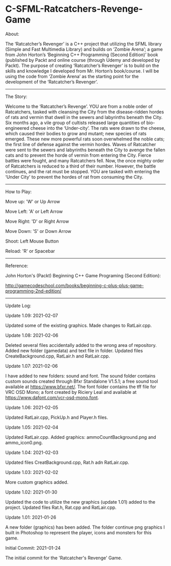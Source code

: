 # C-SFML-Ratcatchers-Revenge-Game
About:

The ‘Ratcatcher’s Revenger’ is a C++ project that utilizing the SFML library (Simple and Fast Multimedia Library) and builds on ‘Zombie Arena’; a game from John Horton’s ‘Beginning C++ Programming (Second Edition)’ book (published by Packt and online course (through Udemy and developed by Packt).  The purpose of creating ‘Ratcatcher’s Revenger’ is to build on the skills and knowledge I developed from Mr. Horton’s book/course.  I will be using the code from ‘Zombie Arena’ as the starting point for the development of the ‘Ratcatcher’s Revenger’.


---------------------

The Story:

Welcome to the ‘Ratcatcher’s Revenge’.  YOU are from a noble order of Ratcatchers, tasked with cleansing the City from the disease-ridden hordes of rats and vermin that dwell in the sewers and labyrinths beneath the City.  Six months ago, a vile group of cultists released large quantities of bio-engineered cheese into the ‘Under-city’.  The rats were drawn to the cheese, which caused their bodies to grow and mutant; new species of rats emerged.  These new more powerful rats soon overwhelmed the noble cats; the first line of defense against the vermin hordes.  Waves of Ratcatcher were sent to the sewers and labyrinths beneath the City to avenge the fallen cats and to prevent the horde of vermin from entering the City.  Fierce battles were fought, and many Ratcatchers fell.  Now, the once mighty order of Ratcatchers is reduced to a third of their number.  However, the battle continues, and the rat must be stopped.  YOU are tasked with entering the ‘Under City’ to prevent the hordes of rat from consuming the City. 


-----------------

How to Play:


Move up: 'W' or Up Arrow

Move Left: 'A' or Left Arrow

Move Right: 'D' or Right Arrow

Move Down: 'S' or Down Arrow

Shoot: Left Mouse Button

Reload: 'R' or Spacebar

-----------------

Reference:

John Horton's (Packt) Beginning C++ Game Programing (Second Edition): 

http://gamecodeschool.com/books/beginning-c-plus-plus-game-programming-2nd-edition/



------------------
Update Log:



Update 1.09: 2021-02-07

Updated some of the existing graphics.  Made changes to RatLair.cpp.

Update 1.08: 2021-02-06

Deleted several files accidentally added to the wrong area of repository.  Added new folder (gamedata) and text file in folder.  Updated files CreateBackground.cpp, RatLair.h and RatLair.cpp.


Update 1.07: 2021-02-06

I have added to new folders: sound and font.  The sound folder contains custom sounds created through Bfxr Standalone V1.5.1; a free sound tool available at https://www.bfxr.net/.  The font folder contains the tff file for VRC OSD Mono; a font created by Riciery Leal and available at https://www.dafont.com/vcr-osd-mono.font.


Update 1.06: 2021-02-05

Updated RatLair.cpp, PickUp.h and Player.h files.


Update 1.05: 2021-02-04

Updated RatLair.cpp.  Added graphics: ammoCountBackground.png and ammo_icon0.png.



Update 1.04: 2021-02-03

Updated files CreatBackground.cpp, Rat.h adn RatLair.cpp.


Update 1.03: 2021-02-02

More custom graphics added.

Update 1.02: 2021-01-30

Updated the code to utilize the new graphics (update 1.01) added to the project.  Updated files Rat.h, Rat.cpp and RatLair.cpp.

Update 1.01: 2021-01-26

A new folder (graphics) has been added.  The folder continue png graphics I built in Photoshop to represent the player, icons and monsters for this game.


Initial Commit: 2021-01-24

The initial commit for the 'Ratcatcher's Revenge' Game.
